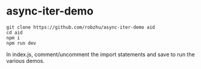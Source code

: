 # async-iter-demo

```
git clone https://github.com/robzhu/async-iter-demo aid
cd aid
npm i
npm run dev
```

In index.js, comment/uncomment the import statements and save to run the various demos. 
